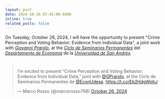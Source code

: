 ```yaml
---
layout: post
date: 2024-10-26 07:45:00-0300
inline: true
related_posts: false
---
```


On Tuesday, October 28, 2024, I will have the opportunity to present "Crime Perception and Voting Behavior: Evidence from Individual Data", a joint work with <i>[Giovanni Prarolo](https://sites.google.com/site/giovanniprarolo/)</i>, at the <i>[Ciclo de Seminarios Permanentes](https://udesa.edu.ar/departamento-de-economia/seminarios-y-actividades)</i> del <i>[Departamento de Economía](https://udesa.edu.ar/departamento-de-economia)</i> de la <i>[Universidad de San Andrés](https://udesa.edu.ar)</i>.
<br>
<div style="display: flex; justify-content: center;">
  <blockquote class="twitter-tweet">
    <p lang="en" dir="ltr">
      I’m excited to present “Crime Perception and Voting Behavior: Evidence from Individual Data,” joint with 
      <a href="https://twitter.com/GPrarolo?ref_src=twsrc%5Etfw">@GPrarolo</a>, at the Ciclo de Seminarios Permanentes de 
      <a href="https://twitter.com/EconUdesa?ref_src=twsrc%5Etfw">@EconUdesa</a>.
      <a href="https://t.co/Eb2HdgWphJ">https://t.co/Eb2HdgWphJ</a>
    </p>&mdash; Marco Rosso (@marcorosso768) 
    <a href="https://twitter.com/marcorosso768/status/1850131040032997789?ref_src=twsrc%5Etfw">October 26, 2024</a>
  </blockquote>
  <script async src="https://platform.twitter.com/widgets.js" charset="utf-8"></script>
</div>
